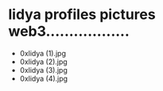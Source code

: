 # lidya profiles pictures web3..................
- 0xlidya (1).jpg
- 0xlidya (2).jpg
- 0xlidya (3).jpg
- 0xlidya (4).jpg

